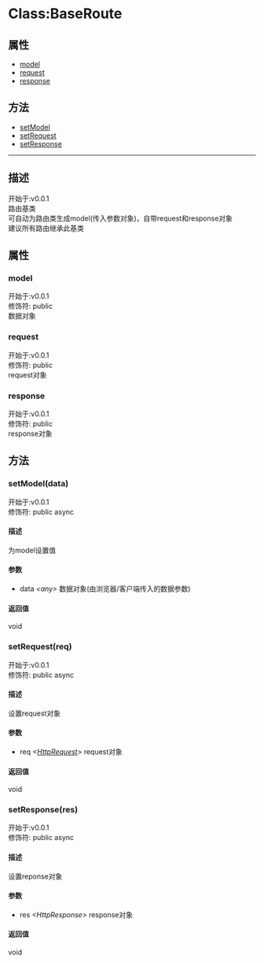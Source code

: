 # Class:BaseRoute
## 属性
+ [model](#PROP_model)
+ [request](#PROP_request)
+ [response](#PROP_response)
  
## 方法
+ [setModel](#METHOD_setModel)
+ [setRequest](#METHOD_setRequest)
+ [setResponse](#METHOD_setResponse)
  
---
## 描述
<font class="since">开始于:v0.0.1</font>  
路由基类  
可自动为路由类生成model(传入参数对象)，自带request和response对象  
建议所有路由继承此基类  
## 属性
### <a id="PROP_model">model</a>
<font class="since">开始于:v0.0.1</font>  
修饰符: <font class="modifier">public</font>  
数据对象  
### <a id="PROP_request">request</a>
<font class="since">开始于:v0.0.1</font>  
修饰符: <font class="modifier">public</font>  
request对象  
### <a id="PROP_response">response</a>
<font class="since">开始于:v0.0.1</font>  
修饰符: <font class="modifier">public</font>  
response对象  
## 方法
### <a id="METHOD_setModel">setModel(data)</a>
<font class="since">开始于:v0.0.1</font>  
修饰符: <font class="modifier">public  async</font>  
#### 描述
为model设置值  
#### 参数
+ data *&lt;<font class='datatype'>any</font>&gt;*  数据对象(由浏览器/客户端传入的数据参数)
  
#### 返回值
void  
### <a id="METHOD_setRequest">setRequest(req)</a>
<font class="since">开始于:v0.0.1</font>  
修饰符: <font class="modifier">public  async</font>  
#### 描述
设置request对象  
#### 参数
+ req *&lt;<font class='datatype'>[HttpRequest](/webroute/api/HttpRequest)</font>&gt;*   request对象
  
#### 返回值
<font class='datatype'>void</font>  
### <a id="METHOD_setResponse">setResponse(res)</a>
<font class="since">开始于:v0.0.1</font>  
修饰符: <font class="modifier">public  async</font>  
#### 描述
设置reponse对象  
#### 参数
+ res *&lt;<font class='datatype'>HttpResponse</font>&gt;*   response对象
  
#### 返回值
<font class='datatype'>void</font>  
